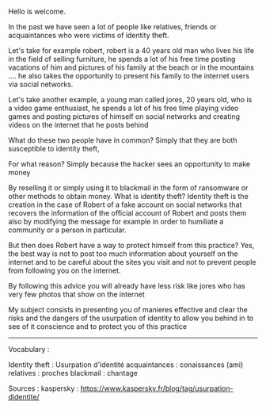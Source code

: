 
Hello is welcome. 

In the past we have seen a lot of people like relatives, friends or acquaintances who were victims of identity theft.

Let's take for example robert, robert is a 40 years old man who lives his life in the field of selling furniture, he spends a lot of his free time posting vacations of him and pictures of his family at the beach or in the mountains .... he also takes the opportunity to present his family to the internet users via social networks.

Let's take another example, a young man called jores, 20 years old, who is a video game enthusiast, he spends a lot of his free time playing video games and posting pictures of himself on social networks and creating videos on the internet that he posts behind

What do these two people have in common?
Simply that they are both susceptible to identity theft,

For what reason?
Simply because the hacker sees an opportunity to make money 

By reselling it or simply using it to blackmail in the form of ransomware or other methods to obtain money. 
What is identity theft?
Identity theft is the creation in the case of Robert of a fake account on social networks that recovers the information of the official account of Robert and posts them also by modifying the message for example in order to humiliate a community or a person in particular.


But then does Robert have a way to protect himself from this practice?
Yes, the best way is not to post too much information about yourself on the internet and to be careful about the sites you visit and not to prevent people from following you on the internet.

By following this advice you will already have less risk like jores who has very few photos that show on the internet 

My subject consists in presenting you of manieres effective and clear the risks and the dangers of the usurpation of identity to allow you behind in to see of it conscience and to protect you of this practice
 
---
Vocabulary : 

Identity theft : Usurpation d'identité
acquaintances : conaissances (ami)
relatives : proches
blackmail : chantage 


Sources :
kaspersky : https://www.kaspersky.fr/blog/tag/usurpation-didentite/